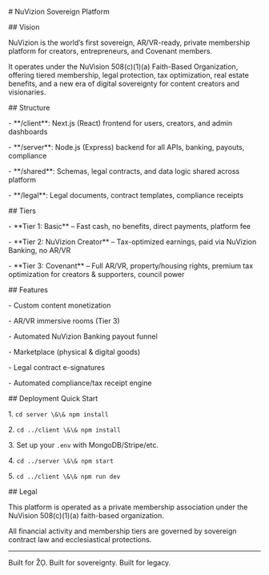 \# NuVizion Sovereign Platform



\## Vision

NuVizion is the world’s first sovereign, AR/VR-ready, private membership platform for creators, entrepreneurs, and Covenant members.  

It operates under the NuVision 508(c)(1)(a) Faith-Based Organization, offering tiered membership, legal protection, tax optimization, real estate benefits, and a new era of digital sovereignty for content creators and visionaries.



\## Structure

\- \*\*/client\*\*: Next.js (React) frontend for users, creators, and admin dashboards

\- \*\*/server\*\*: Node.js (Express) backend for all APIs, banking, payouts, compliance

\- \*\*/shared\*\*: Schemas, legal contracts, and data logic shared across platform

\- \*\*/legal\*\*: Legal documents, contract templates, compliance receipts



\## Tiers

\- \*\*Tier 1: Basic\*\* – Fast cash, no benefits, direct payments, platform fee

\- \*\*Tier 2: NuVizion Creator\*\* – Tax-optimized earnings, paid via NuVizion Banking, no AR/VR

\- \*\*Tier 3: Covenant\*\* – Full AR/VR, property/housing rights, premium tax optimization for creators \& supporters, council power



\## Features

\- Custom content monetization

\- AR/VR immersive rooms (Tier 3)

\- Automated NuVizion Banking payout funnel

\- Marketplace (physical \& digital goods)

\- Legal contract e-signatures

\- Automated compliance/tax receipt engine



\## Deployment Quick Start

1\. `cd server \&\& npm install`  

2\. `cd ../client \&\& npm install`  

3\. Set up your `.env` with MongoDB/Stripe/etc.

4\. `cd ../server \&\& npm start`

5\. `cd ../client \&\& npm run dev`



\## Legal

This platform is operated as a private membership association under the NuVision 508(c)(1)(a) faith-based organization.  

All financial activity and membership tiers are governed by sovereign contract law and ecclesiastical protections.



---



Built for ŽỌ. Built for sovereignty. Built for legacy.



